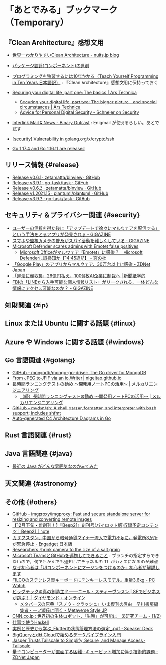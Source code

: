 # 「あとでみる」ブックマーク（Temporary）

## 『Clean Architecture』感想文用

- [世界一わかりやすいClean Architecture - nuits.jp blog](https://www.nuits.jp/entry/easiest-clean-architecture-2019-09)
- [パッケージ設計(コンポーネント)の原則](https://zenn.dev/uesho/articles/c819d53be1d6d9d120e8)
- [プログラミングを独習するには10年かかる（Teach Yourself Programming in Ten Years 日本語訳）](https://www.yamdas.org/column/technique/21-daysj.html) : 『Clean Architecture』感想文用に保持っておく

- [Securing your digital life, part one: The basics | Ars Technica](https://arstechnica.com/features/2021/10/securing-your-digital-life-part-1/)
  - [Securing your digital life, part two: The bigger picture—and special circumstances | Ars Technica](https://arstechnica.com/information-technology/2021/10/securing-your-digital-life-part-2/)
  - [Advice for Personal Digital Security - Schneier on Security](https://www.schneier.com/blog/archives/2021/11/advice-for-personal-digital-security.html)

- [Interlink Mail & News - Binary Outcast](https://binaryoutcast.com/projects/interlink/) : Enigmail が使えるらしい。あとで試す


- [[security] Vulnerability in golang.org/x/crypto/ssh](https://groups.google.com/g/golang-announce/c/2AR1sKiM-Qs/m/9LAF9FxvBwAJ)
- [Go 1.17.4 and Go 1.16.11 are released](https://groups.google.com/g/golang-announce/c/Xcefh1Tfj-U/m/vVWkIVTVBwAJ)

## リリース情報 {#release}

- [Release v0.6.1 · zetamatta/binview · GitHub](https://github.com/zetamatta/binview/releases/tag/v0.6.1)
- [Release v3.9.1 · go-task/task · GitHub](https://github.com/go-task/task/releases/tag/v3.9.1)
- [Release v0.6.2 · zetamatta/binview · GitHub](https://github.com/zetamatta/binview/releases/tag/v0.6.2)
- [Release v1.2021.15 · plantuml/plantuml · GitHub](https://github.com/plantuml/plantuml/releases/tag/v1.2021.15)
- [Release v3.9.2 · go-task/task · GitHub](https://github.com/go-task/task/releases/tag/v3.9.2)

## セキュリティ＆プライバシー関連 {#security}

- [ユーザーの信頼を得た後に「アップデートで徐々にマルウェアを配信する」という手法をとるアプリが発見される - GIGAZINE](https://gigazine.net/news/20211130-malware-infections-google-play/)
- [スマホや監視カメラの普及がスパイ活動を難しくしている - GIGAZINE](https://gigazine.net/news/20211130-spying-obstacles/)
- [Microsoft Defender scares admins with Emotet false positives](https://www.bleepingcomputer.com/news/microsoft/microsoft-defender-scares-admins-with-emotet-false-positives/)
  - [Microsoft Officeがマルウェア「Emotet」に感染？　Microsoft Defenderに誤検知か【14:45追記】 - 窓の杜](https://forest.watch.impress.co.jp/docs/news/1370509.html)
- [「Google Play」のアプリからマルウェア、30万台以上に感染 - ZDNet Japan](https://japan.zdnet.com/article/35180129/)
- [「違法に顔収集」26億円払え、100億枚AI企業に制裁へ | 新聞紙学的](https://kaztaira.wordpress.com/2021/12/02/facial_recognition_company_faces_17_million_pound_fines/)
- [FBIの「LINEから入手可能な個人情報リスト」がリークされる、一体どんな情報にアクセス可能なのか？ - GIGAZINE](https://gigazine.net/news/20211202-line-fbi/)

## 知財関連 {#ip}


## Linux または Ubuntu に関する話題 {#linux}


## Azure や Windows に関する話題 {#windows}


## Go 言語関連 {#golang}

- [GitHub - mongodb/mongo-go-driver: The Go driver for MongoDB](https://github.com/mongodb/mongo-go-driver)
- [From JPEG to JFIF via an io.Writer | nigeltao.github.io](https://nigeltao.github.io/blog/2021/from-jpeg-to-jfif.html)
- [長時間ランニングテストの勧め 〜開発用ノートPCの活用〜 | メルカリエンジニアリング](https://engineering.mercari.com/blog/entry/20201215-running-tests/)
  - [（続）長時間ランニングテストの勧め 〜開発用ノートPCの活用〜 | メルカリエンジニアリング](https://engineering.mercari.com/blog/entry/20211202-running-tests/)
- [GitHub - mvdan/sh: A shell parser, formatter, and interpreter with bash support; includes shfmt](https://github.com/mvdan/sh)
- [Auto-generated C4 Architecture Diagrams in Go](https://threedots.tech/post/auto-generated-c4-architecture-diagrams-in-go/)

## Rust 言語関連 {#rust}


## Java  言語関連 {#java}

- [最近の Java がどんな雰囲気なのかみてみた](https://zenn.dev/chanmoro/articles/8368583c8bd61b)

## 天文関連 {#astronomy}


## その他 {#others}

- [GitHub - imgproxy/imgproxy: Fast and secure standalone server for resizing and converting remote images](https://github.com/imgproxy/imgproxy)
- [【12月下旬・新創刊！】『Beep21』創刊号(パイロット版)収録予定コンテンツ｜Beep21｜note](https://note.com/beep21/n/n8a662ccdcf33)
- [カザフスタン、中国から暗号通貨マイナー流入で電力不足に。発電所3か所が緊急停止 - Engadget 日本版](https://japanese.engadget.com/crypto-mining-causes-power-shortage-in-kazakhstan-090014352.html)
- [Researchers shrink camera to the size of a salt grain](https://phys.org/news/2021-11-camera-size-salt-grain.html)
- [Microsoft TeamsとGitHubを連携してできること](https://www.biz2cloud.com/blog/do-with-microsoft-teams-and-github) : ブランチの指定すらできないので，何でもかんでも通知してチャネルの TL がカオスになるのが難点
- [なぜ初心者は「UIコンポーネントにマージンをつけるのか」初心者が解説します](https://zenn.dev/ryusou/articles/why-margin-component)
- [FILCOのステンレス製キーボードにテンキーレスモデル。重量3.6kg  - PC Watch](https://pc.watch.impress.co.jp/docs/news/1370551.html)
- [ビッグテックの真の創造主!? ――ニール・スティーヴンスン | SFでビジネスが跳ぶ！ | ダイヤモンド・オンライン](https://diamond.jp/articles/-/280417)
  - [メタバースの原典「スノウ・クラッシュ」いま復刊の理由　早川書房編集者・一ノ瀬氏に聞く - Metaverse Style JP](https://www.metaverse-style.com/interview/2470)
- [CNN.co.jp : 世界初の生体ロボット、「生殖」が可能に　米研究チーム - (1/2)](https://www.cnn.co.jp/fringe/35180169.html)
- [仕事で使うHaskell](https://zenn.dev/ruicc/articles/58014f5c913a7d)
- [実例と歴史から学ぶ_Flutterの状態管理方法の選定_.pdf - Speaker Deck](https://speakerdeck.com/entaku/shi-li-toli-shi-karaxue-hu-flutterfalsezhuang-tai-guan-li-fang-fa-falsexuan-ding)
- [BigQueryとdbt Cloudで始めるデータパイプライン入門](https://zenn.dev/dbt_tokyo/books/537de43829f3a0)
- [Jasper Trusts Tailscale to Simplify, Secure, and Manage Access · Tailscale](https://tailscale.com/customers/jasper/)
- [量子コンピューターが直面する困難--キュービット増加に伴う技術的課題 - ZDNet Japan](https://japan.zdnet.com/article/35180252/)

<!-- eof -->

